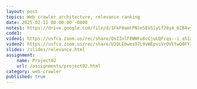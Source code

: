 ```yaml
---
layout: post
topics: Web crawler architecture, relevance ranking
date: 2025-02-11 08:00:00 -0800
notes1: https://drive.google.com/file/d/1FkF0amtPN1e5EUSiyLf28yA_6IB4vyxn/view?usp=sharing
code1: 
video1: https://usfca.zoom.us/rec/share/QsIInlF8WWFu6cCjuLQFcqs--i_a5IaIvBVvUf3zRfDxwS_uBJh3pUm-Ze0D2rn5.7lbWYZMwbIgxD1U5
video2: https://usfca.zoom.us/rec/share/U2QLEbwes97L9vWEpvsVrOVEtwQ0FY36s4i6gbXs38ZiIwW_8wg6Q-Ijk6hW28CK.YpegScbrQidHsApI
slides: /slides/relevance.html
assignment: 
    name: Project02
    url: /assignments/project02.html
category: web-crawler
published: true
---
```

